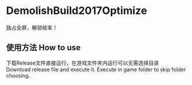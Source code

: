# DemolishBuild2017Optimize
独占全屏，解锁帧率！  
## 使用方法 How to use  
下载Release文件直接运行，在游戏文件夹内运行可以无需选择目录  
Download release file and execute it. Execute in game folder to skip folder choosing.

